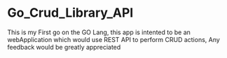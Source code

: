 # Go_Crud_Library_API

This is my First go on the GO Lang, this app is intented to be an webApplication which would use REST API to perform CRUD actions, Any feedback would be greatly appreciated
